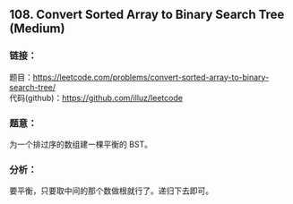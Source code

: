 ## 108. Convert Sorted Array to Binary Search Tree (Medium)

### **链接**：
题目：https://leetcode.com/problems/convert-sorted-array-to-binary-search-tree/  
代码(github)：https://github.com/illuz/leetcode

### **题意**：
为一个排过序的数组建一棵平衡的 BST。

### **分析**：
要平衡，只要取中间的那个数做根就行了。递归下去即可。

